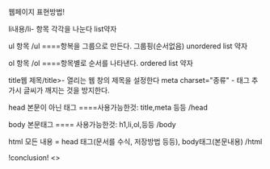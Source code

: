 웹페이지 표현방법!


li내용/li- 항목 각각을 나눈다 list약자

ul
항목
/ul  ====항복을 그룹으로 만든다. 
그룹핑(순서없음) unordered list 약자

ol
항목
/ol   ====항목별로 순서를 나타낸다.  ordered list 약자

title웹 제목/title>- 열리는 웹 창의 제목을 설정한다
meta charset="종류" - 태그 추가시 글씨가 깨지는 것을 방지한다.

head
본문이 아닌 태그  ====사용가능한것: title,meta  등등
/head

body
본문태그   ==== 사용가능한것: h1,li,ol,등등
/body

html
모든 내용 = head 태그(문서를 수식, 저장방법 등등), body태그(본문내용)
/html


!conclusion!
<>
